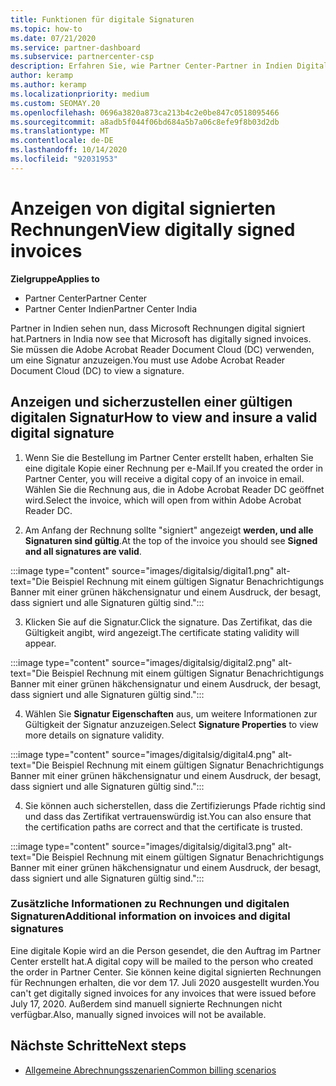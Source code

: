 ```yaml
---
title: Funktionen für digitale Signaturen
ms.topic: how-to
ms.date: 07/21/2020
ms.service: partner-dashboard
ms.subservice: partnercenter-csp
description: Erfahren Sie, wie Partner Center-Partner in Indien Digital signierte Rechnungen anzeigen und digitale Kopien von Rechnungen für Aufträge erhalten können, die in Partner Center erstellt wurden.
author: keramp
ms.author: keramp
ms.localizationpriority: medium
ms.custom: SEOMAY.20
ms.openlocfilehash: 0696a3820a873ca213b4c2e0be847c0518095466
ms.sourcegitcommit: a8adb5f044f06bd684a5b7a06c8efe9f8b03d2db
ms.translationtype: MT
ms.contentlocale: de-DE
ms.lasthandoff: 10/14/2020
ms.locfileid: "92031953"
---
```

# <a name="view-digitally-signed-invoices"></a><span data-ttu-id="1d874-103">Anzeigen von digital signierten Rechnungen</span><span class="sxs-lookup"><span data-stu-id="1d874-103">View digitally signed invoices</span></span>

<span data-ttu-id="1d874-104">**Zielgruppe**</span><span class="sxs-lookup"><span data-stu-id="1d874-104">**Applies to**</span></span>

- <span data-ttu-id="1d874-105">Partner Center</span><span class="sxs-lookup"><span data-stu-id="1d874-105">Partner Center</span></span>
- <span data-ttu-id="1d874-106">Partner Center Indien</span><span class="sxs-lookup"><span data-stu-id="1d874-106">Partner Center India</span></span>


<span data-ttu-id="1d874-107">Partner in Indien sehen nun, dass Microsoft Rechnungen digital signiert hat.</span><span class="sxs-lookup"><span data-stu-id="1d874-107">Partners in India now see that Microsoft has digitally signed invoices.</span></span> <span data-ttu-id="1d874-108">Sie müssen die Adobe Acrobat Reader Document Cloud (DC) verwenden, um eine Signatur anzuzeigen.</span><span class="sxs-lookup"><span data-stu-id="1d874-108">You must use Adobe Acrobat Reader Document Cloud (DC) to view a signature.</span></span>

## <a name="how-to-view-and-insure-a-valid-digital-signature"></a><span data-ttu-id="1d874-109">Anzeigen und sicherzustellen einer gültigen digitalen Signatur</span><span class="sxs-lookup"><span data-stu-id="1d874-109">How to view and insure a valid digital signature</span></span>


1. <span data-ttu-id="1d874-110">Wenn Sie die Bestellung im Partner Center erstellt haben, erhalten Sie eine digitale Kopie einer Rechnung per e-Mail.</span><span class="sxs-lookup"><span data-stu-id="1d874-110">If you created the order in Partner Center, you will receive a digital copy of an invoice in email.</span></span> <span data-ttu-id="1d874-111">Wählen Sie die Rechnung aus, die in Adobe Acrobat Reader DC geöffnet wird.</span><span class="sxs-lookup"><span data-stu-id="1d874-111">Select the invoice, which will open from within Adobe Acrobat Reader DC.</span></span>


2. <span data-ttu-id="1d874-112">Am Anfang der Rechnung sollte "signiert" angezeigt **werden, und alle Signaturen sind gültig**.</span><span class="sxs-lookup"><span data-stu-id="1d874-112">At the top of the invoice you should see **Signed and all signatures are valid**.</span></span>
 
 :::image type="content" source="images/digitalsig/digital1.png" alt-text="Die Beispiel Rechnung mit einem gültigen Signatur Benachrichtigungs Banner mit einer grünen häkchensignatur und einem Ausdruck, der besagt, dass signiert und alle Signaturen gültig sind.":::

3. <span data-ttu-id="1d874-114">Klicken Sie auf die Signatur.</span><span class="sxs-lookup"><span data-stu-id="1d874-114">Click the signature.</span></span> <span data-ttu-id="1d874-115">Das Zertifikat, das die Gültigkeit angibt, wird angezeigt.</span><span class="sxs-lookup"><span data-stu-id="1d874-115">The certificate stating validity will appear.</span></span>

:::image type="content" source="images/digitalsig/digital2.png" alt-text="Die Beispiel Rechnung mit einem gültigen Signatur Benachrichtigungs Banner mit einer grünen häkchensignatur und einem Ausdruck, der besagt, dass signiert und alle Signaturen gültig sind."::: 

4. <span data-ttu-id="1d874-117">Wählen Sie **Signatur Eigenschaften** aus, um weitere Informationen zur Gültigkeit der Signatur anzuzeigen.</span><span class="sxs-lookup"><span data-stu-id="1d874-117">Select **Signature Properties** to view more details on signature validity.</span></span>

:::image type="content" source="images/digitalsig/digital4.png" alt-text="Die Beispiel Rechnung mit einem gültigen Signatur Benachrichtigungs Banner mit einer grünen häkchensignatur und einem Ausdruck, der besagt, dass signiert und alle Signaturen gültig sind."::: 

4. <span data-ttu-id="1d874-119">Sie können auch sicherstellen, dass die Zertifizierungs Pfade richtig sind und dass das Zertifikat vertrauenswürdig ist.</span><span class="sxs-lookup"><span data-stu-id="1d874-119">You can also ensure that the certification paths are correct and that the certificate is trusted.</span></span>

 :::image type="content" source="images/digitalsig/digital3.png" alt-text="Die Beispiel Rechnung mit einem gültigen Signatur Benachrichtigungs Banner mit einer grünen häkchensignatur und einem Ausdruck, der besagt, dass signiert und alle Signaturen gültig sind.":::

### <a name="additional-information-on-invoices-and-digital-signatures"></a><span data-ttu-id="1d874-121">Zusätzliche Informationen zu Rechnungen und digitalen Signaturen</span><span class="sxs-lookup"><span data-stu-id="1d874-121">Additional information on invoices and digital signatures</span></span>

<span data-ttu-id="1d874-122">Eine digitale Kopie wird an die Person gesendet, die den Auftrag im Partner Center erstellt hat.</span><span class="sxs-lookup"><span data-stu-id="1d874-122">A digital copy will be mailed to the person who created the order in Partner Center.</span></span> <span data-ttu-id="1d874-123">Sie können keine digital signierten Rechnungen für Rechnungen erhalten, die vor dem 17. Juli 2020 ausgestellt wurden.</span><span class="sxs-lookup"><span data-stu-id="1d874-123">You can't get digitally signed invoices for any invoices that were issued before July 17, 2020.</span></span> <span data-ttu-id="1d874-124">Außerdem sind manuell signierte Rechnungen nicht verfügbar.</span><span class="sxs-lookup"><span data-stu-id="1d874-124">Also, manually signed invoices will not be available.</span></span>

## <a name="next-steps"></a><span data-ttu-id="1d874-125">Nächste Schritte</span><span class="sxs-lookup"><span data-stu-id="1d874-125">Next steps</span></span>

- [<span data-ttu-id="1d874-126">Allgemeine Abrechnungsszenarien</span><span class="sxs-lookup"><span data-stu-id="1d874-126">Common billing scenarios</span></span>](common-billing-scenarios.md)